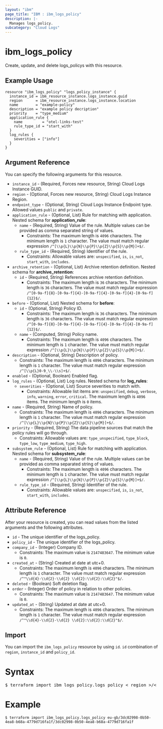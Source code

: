 ```yaml
---
layout: "ibm"
page_title: "IBM : ibm_logs_policy"
description: |-
  Manages logs_policy.
subcategory: "Cloud Logs"
---
```



# ibm_logs_policy

Create, update, and delete logs_policys with this resource.

## Example Usage

```hcl
resource "ibm_logs_policy" "logs_policy_instance" {
  instance_id = ibm_resource_instance.logs_instance.guid
  region      = ibm_resource_instance.logs_instance.location
  name        = "example-policy"
  description = "example policy decription"
  priority    = "type_medium"
  application_rule {
    name         = "otel-links-test"
    rule_type_id = "start_with"
  }
  log_rules {
    severities = ["info"]
  }
}
```

## Argument Reference

You can specify the following arguments for this resource.

* `instance_id` - (Required, Forces new resource, String)  Cloud Logs Instance GUID.
* `region` - (Optional, Forces new resource, String) Cloud Logs Instance Region.
* `endpoint_type` - (Optional, String) Cloud Logs Instance Endpoint type. Allowed values `public` and `private`.
* `application_rule` - (Optional, List) Rule for matching with application.
Nested schema for **application_rule**:
	* `name` - (Required, String) Value of the rule. Multiple values can be provided as comma separated string of values.
	  * Constraints: The maximum length is `4096` characters. The minimum length is `1` character. The value must match regular expression `/^[\\p{L}\\p{N}\\p{P}\\p{Z}\\p{S}\\p{M}]+$/`.
	* `rule_type_id` - (Required, String) Identifier of the rule.
	  * Constraints: Allowable values are: `unspecified`, `is`, `is_not`, `start_with`, `includes`.
* `archive_retention` - (Optional, List) Archive retention definition.
Nested schema for **archive_retention**:
	* `id` - (Required, String) References archive retention definition.
	  * Constraints: The maximum length is `36` characters. The minimum length is `36` characters. The value must match regular expression `/^[0-9a-f]{8}-[0-9a-f]{4}-[0-9a-f]{4}-[0-9a-f]{4}-[0-9a-f]{12}$/`.
* `before` - (Optional, List) 
Nested schema for **before**:
	* `id` - (Optional, String) Policy ID.
	  * Constraints: The maximum length is `36` characters. The minimum length is `36` characters. The value must match regular expression `/^[0-9a-f]{8}-[0-9a-f]{4}-[0-9a-f]{4}-[0-9a-f]{4}-[0-9a-f]{12}$/`.
	* `name` - (Computed, String) Policy name.
	  * Constraints: The maximum length is `4096` characters. The minimum length is `1` character. The value must match regular expression `/^[\\p{L}\\p{N}\\p{P}\\p{Z}\\p{S}\\p{M}]+$/`.
* `description` - (Optional, String) Description of policy.
  * Constraints: The maximum length is `4096` characters. The minimum length is `1` character. The value must match regular expression `/^[\\p{L}0-9_\\-\\s]+$/`.
* `enabled` - (Optional, Boolean) Enabled flag.
* `log_rules` - (Optional, List) Log rules.
Nested schema for **log_rules**:
	* `severities` - (Optional, List) Source severities to match with.
	  * Constraints: Allowable list items are: `unspecified`, `debug`, `verbose`, `info`, `warning`, `error`, `critical`. The maximum length is `4096` items. The minimum length is `0` items.
* `name` - (Required, String) Name of policy.
  * Constraints: The maximum length is `4096` characters. The minimum length is `1` character. The value must match regular expression `/^[\\p{L}\\p{N}\\p{P}\\p{Z}\\p{S}\\p{M}]+$/`.
* `priority` - (Required, String) The data pipeline sources that match the policy rules will go through.
  * Constraints: Allowable values are: `type_unspecified`, `type_block`, `type_low`, `type_medium`, `type_high`.
* `subsystem_rule` - (Optional, List) Rule for matching with application.
Nested schema for **subsystem_rule**:
	* `name` - (Required, String) Value of the rule. Multiple values can be provided as comma separated string of values.
	  * Constraints: The maximum length is `4096` characters. The minimum length is `1` character. The value must match regular expression `/^[\\p{L}\\p{N}\\p{P}\\p{Z}\\p{S}\\p{M}]+$/`.
	* `rule_type_id` - (Required, String) Identifier of the rule.
	  * Constraints: Allowable values are: `unspecified`, `is`, `is_not`, `start_with`, `includes`.

## Attribute Reference

After your resource is created, you can read values from the listed arguments and the following attributes.

* `id` - The unique identifier of the logs_policy.
* `policy_id` - The unique identifier of the logs_policy.
* `company_id` - (Integer) Company ID.
  * Constraints: The maximum value is `2147483647`. The minimum value is `0`.
* `created_at` - (String) Created at date at utc+0.
  * Constraints: The maximum length is `4096` characters. The minimum length is `1` character. The value must match regular expression `/^"\\d{4}-\\d{2}-\\d{2} \\d{2}:\\d{2}:\\d{2}"$/`.
* `deleted` - (Boolean) Soft deletion flag.
* `order` - (Integer) Order of policy in relation to other policies.
  * Constraints: The maximum value is `2147483647`. The minimum value is `0`.
* `updated_at` - (String) Updated at date at utc+0.
  * Constraints: The maximum length is `4096` characters. The minimum length is `1` character. The value must match regular expression `/^"\\d{4}-\\d{2}-\\d{2} \\d{2}:\\d{2}:\\d{2}"$/`.


## Import

You can import the `ibm_logs_policy` resource by using `id`. `id` combination of `region`, `instance_id` and `policy_id`.

# Syntax
<pre>
$ terraform import ibm_logs_policy.logs_policy < region >/< instance_id >/< policy_id >;
</pre>

# Example
```
$ terraform import ibm_logs_policy.logs_policy eu-gb/3dc02998-0b50-4ea8-b68a-4779d716fa1f/3dc02998-0b50-4ea8-b68a-4779d716fa1f
```
